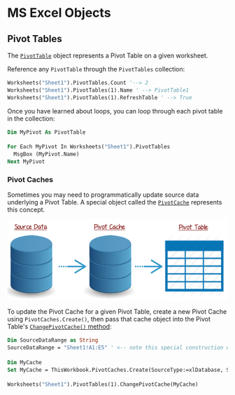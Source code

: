 # MS Excel Objects

## Pivot Tables

The [`PivotTable`](https://msdn.microsoft.com/en-us/vba/excel-vba/articles/pivottable-object-excel) object represents a Pivot Table on a given worksheet.

Reference any `PivotTable` through the `PivotTables` collection:

```vb
Worksheets("Sheet1").PivotTables.Count '--> 2
Worksheets("Sheet1").PivotTables(1).Name ' --> PivotTable1
Worksheets("Sheet1").PivotTables(1).RefreshTable ' --> True
```

Once you have learned about loops, you can loop through each pivot table in the collection:

```vb
Dim MyPivot As PivotTable

For Each MyPivot In Worksheets("Sheet1").PivotTables
  MsgBox (MyPivot.Name)
Next MyPivot
```

### Pivot Caches

Sometimes you may need to programmatically update source data underlying a Pivot Table. A special object called the [`PivotCache`](https://msdn.microsoft.com/en-us/vba/excel-vba/articles/pivotcache-object-excel) represents this concept.

![an illustrating depicting a pivot table depends on a pivot cache, which depends on a raw data source](/img/notes/ms-excel/pivot-cache-illustration.png)

To update the Pivot Cache for a given Pivot Table, create a new Pivot Cache using `PivotCaches.Create()`, then pass that cache object into the Pivot Table's [`ChangePivotCache()` method](https://msdn.microsoft.com/en-us/vba/excel-vba/articles/pivottable-changepivotcache-method-excel):

```vb
Dim SourceDataRange as String
SourceDataRange = "Sheet1!A1:E5" ' <-- note this special construction which includes the sheet name followed by an exclamation mark, followed by the range address

Dim MyCache
Set MyCache = ThisWorkbook.PivotCaches.Create(SourceType:=xlDatabase, SourceData:=SourceDataRange)

Worksheets("Sheet1").PivotTables(1).ChangePivotCache(MyCache)
```
